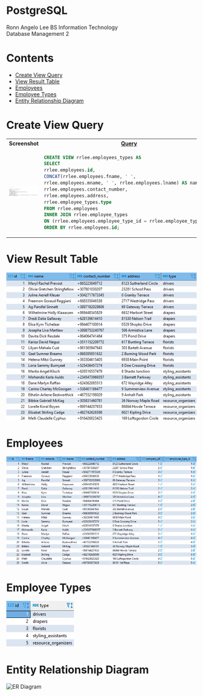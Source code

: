 # PostgreSQL

Ronn Angelo Lee 
BS Information Technology  
Database Management 2  
  
# Contents
- [Create View Query](#create-view-query)
- [View Result Table](#view-result-table)
- [Employees](#employees)
- [Employee Types](#employee_types)
- [Entity Relationship Diagram](#er-diagram)
  
<h1 id="create-view-query">Create View Query</h1>
<table>
    <tr width="100%">
        <th width="50%">Screenshot</th>
        <th width="50%"><a href="projects3_postgresql_view_2tables/screenshots/create-view-query.png"target="_blank">Query</a></th>
    </tr>
    <tr idth="100%">
        <td width="50%"><img src="screenshots/create-view-query.png" alt="Create View CLI Screenshot" /></td>
        <td width="50%">

~~~sql
CREATE VIEW rrlee.employees_types AS
SELECT
rrlee.employees.id,
CONCAT(rrlee.employees.fname, ' ',
rrlee.employees.mname, ' ', rrlee.employees.lname) AS name,
rrlee.employees.contact_number,
rrlee.employees.address,
rrlee.employee_types.type
FROM rrlee.employees
INNER JOIN rrlee.employee_types
ON (rrlee.employees.employee_type_id = rrlee.employee_types.id)
ORDER BY rrlee.employees.id;
~~~

</table>

<h1 id="view-result-table">View Result Table</h1>
<img src="projects3_postgresql_view_2tables/screenshots/view-table.png" alt="View Result Table" />

<h1 id="employees">Employees</h1>
<img src="projects3_postgresql_view_2tables/screenshots/employees-table.png" alt="Employees Table" />

<h1 id="employee_types">Employee Types</h1>
<img src="projects3_postgresql_view_2tables/screenshots/employee-types-table.png" alt="Employee Types Table" />

<h1 id="er-diagram">Entity Relationship Diagram</h1>
<img src="projects3_postgresql_view_2tables/screenshots/er-diagram" alt="ER Diagram" />
